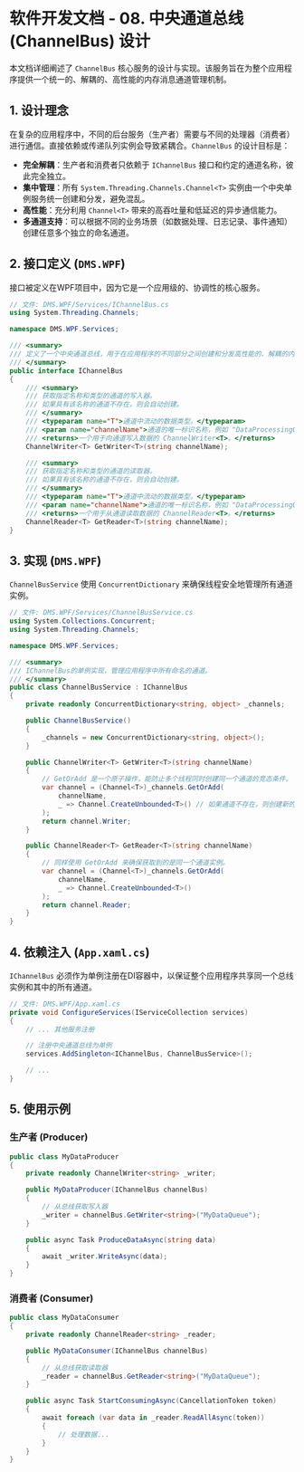 # 软件开发文档 - 08. 中央通道总线 (ChannelBus) 设计

本文档详细阐述了 `ChannelBus` 核心服务的设计与实现。该服务旨在为整个应用程序提供一个统一的、解耦的、高性能的内存消息通道管理机制。

## 1. 设计理念

在复杂的应用程序中，不同的后台服务（生产者）需要与不同的处理器（消费者）进行通信。直接依赖或传递队列实例会导致紧耦合。`ChannelBus` 的设计目标是：

*   **完全解耦**：生产者和消费者只依赖于 `IChannelBus` 接口和约定的通道名称，彼此完全独立。
*   **集中管理**：所有 `System.Threading.Channels.Channel<T>` 实例由一个中央单例服务统一创建和分发，避免混乱。
*   **高性能**：充分利用 `Channel<T>` 带来的高吞吐量和低延迟的异步通信能力。
*   **多通道支持**：可以根据不同的业务场景（如数据处理、日志记录、事件通知）创建任意多个独立的命名通道。

## 2. 接口定义 (`DMS.WPF`)

接口被定义在WPF项目中，因为它是一个应用级的、协调性的核心服务。

```csharp
// 文件: DMS.WPF/Services/IChannelBus.cs
using System.Threading.Channels;

namespace DMS.WPF.Services;

/// <summary>
/// 定义了一个中央通道总线，用于在应用程序的不同部分之间创建和分发高性能的、解耦的内存消息通道。
/// </summary>
public interface IChannelBus
{
    /// <summary>
    /// 获取指定名称和类型的通道的写入器。
    /// 如果具有该名称的通道不存在，则会自动创建。
    /// </summary>
    /// <typeparam name="T">通道中流动的数据类型。</typeparam>
    /// <param name="channelName">通道的唯一标识名称，例如 "DataProcessingQueue"。</param>
    /// <returns>一个用于向通道写入数据的 ChannelWriter<T>。</returns>
    ChannelWriter<T> GetWriter<T>(string channelName);

    /// <summary>
    /// 获取指定名称和类型的通道的读取器。
    /// 如果具有该名称的通道不存在，则会自动创建。
    /// </summary>
    /// <typeparam name="T">通道中流动的数据类型。</typeparam>
    /// <param name="channelName">通道的唯一标识名称，例如 "DataProcessingQueue"。</param>
    /// <returns>一个用于从通道读取数据的 ChannelReader<T>。</returns>
    ChannelReader<T> GetReader<T>(string channelName);
}
```

## 3. 实现 (`DMS.WPF`)

`ChannelBusService` 使用 `ConcurrentDictionary` 来确保线程安全地管理所有通道实例。

```csharp
// 文件: DMS.WPF/Services/ChannelBusService.cs
using System.Collections.Concurrent;
using System.Threading.Channels;

namespace DMS.WPF.Services;

/// <summary>
/// IChannelBus的单例实现，管理应用程序中所有命名的通道。
/// </summary>
public class ChannelBusService : IChannelBus
{
    private readonly ConcurrentDictionary<string, object> _channels;

    public ChannelBusService()
    {
        _channels = new ConcurrentDictionary<string, object>();
    }

    public ChannelWriter<T> GetWriter<T>(string channelName)
    {
        // GetOrAdd 是一个原子操作，能防止多个线程同时创建同一个通道的竞态条件。
        var channel = (Channel<T>)_channels.GetOrAdd(
            channelName,
            _ => Channel.CreateUnbounded<T>() // 如果通道不存在，则创建新的无界通道
        );
        return channel.Writer;
    }

    public ChannelReader<T> GetReader<T>(string channelName)
    {
        // 同样使用 GetOrAdd 来确保获取到的是同一个通道实例。
        var channel = (Channel<T>)_channels.GetOrAdd(
            channelName,
            _ => Channel.CreateUnbounded<T>()
        );
        return channel.Reader;
    }
}
```

## 4. 依赖注入 (`App.xaml.cs`)

`IChannelBus` 必须作为单例注册在DI容器中，以保证整个应用程序共享同一个总线实例和其中的所有通道。

```csharp
// 文件: DMS.WPF/App.xaml.cs
private void ConfigureServices(IServiceCollection services)
{
    // ... 其他服务注册

    // 注册中央通道总线为单例
    services.AddSingleton<IChannelBus, ChannelBusService>();

    // ...
}
```

## 5. 使用示例

### 生产者 (Producer)

```csharp
public class MyDataProducer
{
    private readonly ChannelWriter<string> _writer;

    public MyDataProducer(IChannelBus channelBus)
    {
        // 从总线获取写入器
        _writer = channelBus.GetWriter<string>("MyDataQueue");
    }

    public async Task ProduceDataAsync(string data)
    {
        await _writer.WriteAsync(data);
    }
}
```

### 消费者 (Consumer)

```csharp
public class MyDataConsumer
{
    private readonly ChannelReader<string> _reader;

    public MyDataConsumer(IChannelBus channelBus)
    {
        // 从总线获取读取器
        _reader = channelBus.GetReader<string>("MyDataQueue");
    }

    public async Task StartConsumingAsync(CancellationToken token)
    {
        await foreach (var data in _reader.ReadAllAsync(token))
        {
            // 处理数据...
        }
    }
}
```
